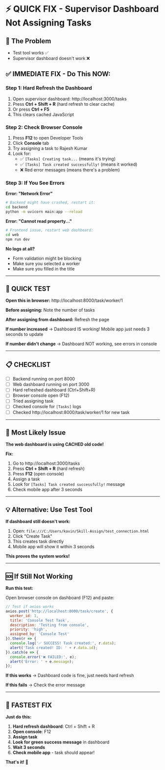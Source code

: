 # ⚡ QUICK FIX - Supervisor Dashboard Not Assigning Tasks

## 🎯 The Problem
- Test tool works ✅
- Supervisor dashboard doesn't work ❌

## ✅ IMMEDIATE FIX - Do This NOW:

### **Step 1: Hard Refresh the Dashboard**
1. Open supervisor dashboard: http://localhost:3000/tasks
2. Press **Ctrl + Shift + R** (hard refresh to clear cache)
3. Or press **Ctrl + F5**
4. This clears cached JavaScript

### **Step 2: Check Browser Console**
1. Press **F12** to open Developer Tools
2. Click **Console** tab
3. Try assigning a task to Rajesh Kumar
4. Look for:
   - ✅ `[Tasks] Creating task...` (means it's trying)
   - ✅ `[Tasks] Task created successfully!` (means it worked)
   - ❌ Red error messages (means there's a problem)

### **Step 3: If You See Errors**

**Error: "Network Error"**
```bash
# Backend might have crashed, restart it:
cd backend
python -m uvicorn main:app --reload
```

**Error: "Cannot read property..."**
```bash
# Frontend issue, restart web dashboard:
cd web
npm run dev
```

**No logs at all?**
- Form validation might be blocking
- Make sure you selected a worker
- Make sure you filled in the title

---

## 🧪 QUICK TEST

**Open this in browser:** http://localhost:8000/task/worker/1

**Before assigning:** Note the number of tasks

**After assigning from dashboard:** Refresh the page

**If number increased** → Dashboard IS working! Mobile app just needs 3 seconds to update

**If number didn't change** → Dashboard NOT working, see errors in console

---

## 📋 CHECKLIST

- [ ] Backend running on port 8000
- [ ] Web dashboard running on port 3000  
- [ ] Hard refreshed dashboard (Ctrl+Shift+R)
- [ ] Browser console open (F12)
- [ ] Tried assigning task
- [ ] Checked console for `[Tasks]` logs
- [ ] Checked http://localhost:8000/task/worker/1 for new task

---

## 🎯 Most Likely Issue

**The web dashboard is using CACHED old code!**

**Fix:**
1. Go to http://localhost:3000/tasks
2. Press **Ctrl + Shift + R** (hard refresh)
3. Press **F12** (open console)
4. Assign a task
5. Look for `[Tasks] Task created successfully!` message
6. Check mobile app after 3 seconds

---

## 💡 Alternative: Use Test Tool

**If dashboard still doesn't work:**

1. Open: `file:///C:/Users/kavin/Skill-Assign/test_connection.html`
2. Click "Create Task"
3. This creates task directly
4. Mobile app will show it within 3 seconds

**This proves the system works!**

---

## 🆘 If Still Not Working

**Run this test:**

Open browser console on dashboard (F12) and paste:

```javascript
// Test if axios works
axios.post('http://localhost:8000/task/create', {
  worker_id: 1,
  title: 'Console Test Task',
  description: 'Testing from console',
  priority: 'high',
  assigned_by: 'Console Test'
}).then(r => {
  console.log('✅ SUCCESS! Task created:', r.data);
  alert('Task created! ID: ' + r.data.id);
}).catch(e => {
  console.error('❌ FAILED:', e);
  alert('Error: ' + e.message);
});
```

**If this works** → Dashboard code is fine, just needs hard refresh

**If this fails** → Check the error message

---

## 🚀 FASTEST FIX

**Just do this:**

1. **Hard refresh dashboard**: Ctrl + Shift + R
2. **Open console**: F12
3. **Assign task**
4. **Look for green success message** in dashboard
5. **Wait 3 seconds**
6. **Check mobile app** - task should appear!

**That's it!** 🎉
